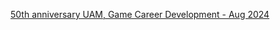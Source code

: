[50th anniversary UAM, Game Career Development - Aug 2024](https://github.com/itzjac/bytecave/blob/main/presentations/GamingCareerDevelopment-1hrVersion.pdf)
